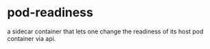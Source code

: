 # pod-readiness

a sidecar container that lets one change the readiness of its host pod container via api.
